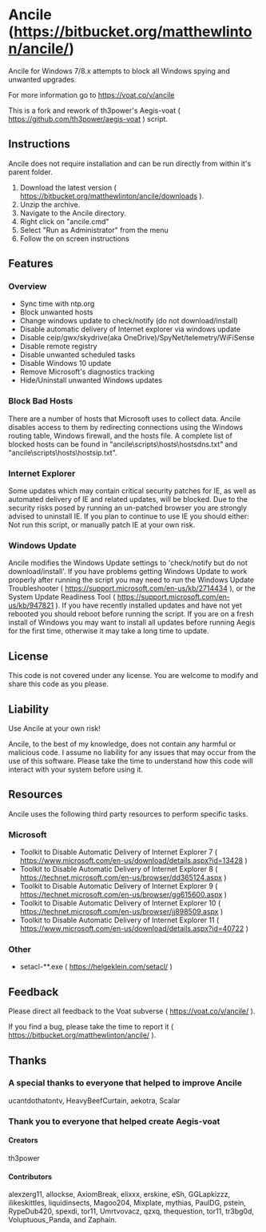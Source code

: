 # Ancile (https://bitbucket.org/matthewlinton/ancile/)
Ancile for Windows 7/8.x attempts to block all Windows spying and unwanted upgrades.

For more information go to https://voat.co/v/ancile

This is a fork and rework of th3power's Aegis-voat ( https://github.com/th3power/aegis-voat ) script.

## Instructions
Ancile does not require installation and can be run directly from within it's parent folder.

1. Download the latest version ( https://bitbucket.org/matthewlinton/ancile/downloads ).
1. Unzip the archive.
1. Navigate to the Ancile directory.
1. Right click on "ancile.cmd"
1. Select "Run as Administrator" from the menu
1. Follow the on screen instructions

## Features
### Overview
*  Sync time with ntp.org
*  Block unwanted hosts
*  Change windows update to check/notify (do not download/install)
*  Disable automatic delivery of Internet explorer via windows update
*  Disable ceip/gwx/skydrive(aka OneDrive)/SpyNet/telemetry/WiFiSense
*  Disable remote registry
*  Disable unwanted scheduled tasks
*  Disable Windows 10 update
*  Remove Microsoft's diagnostics tracking
*  Hide/Uninstall unwanted Windows updates

### Block Bad Hosts
There are a number of hosts that Microsoft uses to collect data. Ancile disables access to them by redirecting connections using the Windows routing table, Windows firewall, and the hosts file. A complete list of blocked hosts can be found in "ancile\scripts\hosts\hostsdns.txt" and "ancile\scripts\hosts\hostsip.txt".

### Internet Explorer
Some updates which may contain critical security patches for IE, as well as automated delivery of IE and related updates, will be blocked. Due to the security risks posed by running an un-patched browser you are strongly advised to uninstall IE. If you plan to continue to use IE you should either: Not run this script, or manually patch IE at your own risk.

### Windows Update
Ancile modifies the Windows Update settings to 'check/notify but do not download/install'. If you have problems getting Windows Update to work properly after running the script you may need to run the Windows Update Troubleshooter ( https://support.microsoft.com/en-us/kb/2714434 ), or the System Update Readiness Tool ( https://support.microsoft.com/en-us/kb/947821 ). If you have recently installed updates and have not yet rebooted you should reboot before running the script. If you are on a fresh install of Windows you may want to install all updates before running Aegis for the first time, otherwise it may take a long time to update.

## License
This code is not covered under any license. You are welcome to modify and share this code as you please.

## Liability
Use Ancile at your own risk!

Ancile, to the best of my knowledge, does not contain any harmful or malicious code. I assume no liability for any issues that may occur from the use of this software. Please take the time to understand how this code will interact with your system before using it.

## Resources
Ancile uses the following third party resources to perform specific tasks.

### Microsoft
* Toolkit to Disable Automatic Delivery of Internet Explorer 7 ( https://www.microsoft.com/en-us/download/details.aspx?id=13428 )
* Toolkit to Disable Automatic Delivery of Internet Explorer 8 ( https://technet.microsoft.com/en-us/browser/dd365124.aspx )
* Toolkit to Disable Automatic Delivery of Internet Explorer 9 ( https://technet.microsoft.com/en-us/browser/gg615600.aspx )
* Toolkit to Disable Automatic Delivery of Internet Explorer 10 ( https://technet.microsoft.com/en-us/browser/jj898509.aspx )
* Toolkit to Disable Automatic Delivery of Internet Explorer 11 ( https://www.microsoft.com/en-us/download/details.aspx?id=40722 )

### Other
* setacl-**.exe ( https://helgeklein.com/setacl/ )

## Feedback
Please direct all feedback to the Voat subverse ( https://voat.co/v/ancile/ ).

If you find a bug, please take the time to report it ( https://bitbucket.org/matthewlinton/ancile/ ).

## Thanks
### A special thanks to everyone that helped to improve Ancile
ucantdothatontv, HeavyBeefCurtain, aekotra, Scalar

### Thank you to everyone that helped create Aegis-voat
#### Creators
th3power

#### Contributors
alexzerg11, allockse, AxiomBreak, elixxx, erskine, eSh, GGLapkizzz, ilikeskittles, liquidinsects, Magoo204, Mixplate, mythias, PaulDG, pstein, RypeDub420, spexdi, tor11, Umrtvovacz, qzxq, thequestion, tor11, tr3bg0d, Voluptuous_Panda, and Zaphain.
